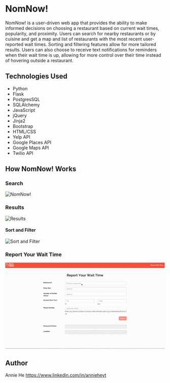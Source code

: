 # NomNow!
NomNow! is a user-driven web app that provides the ability to make informed decisions on choosing a restaurant based on current wait times, popularity, and proximity. Users can search for nearby restaurants or by cuisine and get a map and list of restaurants with the most recent user-reported wait times. Sorting and filtering features allow for more tailored results. Users can also choose to receive text notifications for reminders when their wait time is up, allowing for more control over their time instead of hovering outside a restaurant.

## Technologies Used
* Python
* Flask
* PostgresSQL
* SQLAlchemy
* JavaScript
* jQuery
* Jinja2
* Bootstrap
* HTML/CSS
* Yelp API
* Google Places API
* Google Maps API
* Twilio API

## How NomNow! Works
### Search
<img src="/static/img/nomnow_ss.png" alt="NomNow!">

### Results
<img src="/static/img/results_list_map.gif" alt="Results">

#### Sort and Filter
<img src="/static/img/sort_filter.gif" alt="Sort and Filter">

### Report Your Wait Time
<img src="/static/img/report_wait.gif" alt="Report">

## Author
Annie He 
https://www.linkedin.com/in/annieheyt